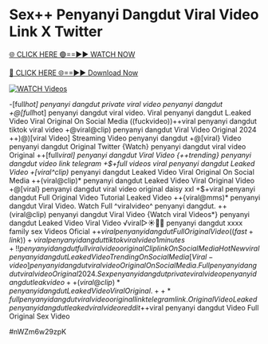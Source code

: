 # Sex++ Penyanyi Dangdut Viral Video Link X Twitter


[🌐 CLICK HERE 🟢==►► WATCH NOW](https://gitload.pages.dev/)

[🔴 CLICK HERE 🌐==►► Download Now](https://gitload.pages.dev/)

[![WATCH Videos](https://i.imgur.com/dJHk4Zq.gif)](https://gitload.pages.dev/)



























-[full*hot] penyanyi dangdut private viral video penyanyi dangdut
+@[full*hot] penyanyi dangdut viral video. Viral penyanyi dangdut L.eaked Video Viral Original On Social Media ((fuckvideo))++viral penyanyi dangdut tiktok viral video +@viral@clip) penyanyi dangdut Viral Video Original 2024 ++)@)[viral Video] Streaming Video penyanyi dangdut
+@[viral} Video penyanyi dangdut Original Twitter
{Watch} penyanyi dangdut viral video Original ++[full*viral] penyanyi dangdut Viral Video {++trending} penyanyi dangdut video link telegram +$+full videos viral penyanyi dangdut Leaked Video +[viral^clip)* penyanyi dangdut Leaked Video Viral Original On Social Media
++(viral@clip)* penyanyi dangdut Leaked Video Viral Original Video
+@[viral} penyanyi dangdut viral video original daisy xxl +$+viral penyanyi dangdut Full Original Video Tutorial Leaked Video
++{viral@mms)* penyanyi dangdut Viral Video.
Watch Full ^viralvideo^ penyanyi dangdut.
++(viral@clip) penyanyi dangdut Viral Video
{Watch viral Videos*} penyanyi dangdut Leaked Video Viral Video ️√viral▷☀️👄💥 penyanyi dangdut xxxx family sex Videos Oficial +$+viral penyanyi dangdut Full Original Video ((fast+link))+viral penyanyi dangdut tiktok viral video 1 minutes +!! penyanyi dangdut full viral video original Clip link On Social Media {Hot New viral} penyanyi dangdut Leaked Video Trending On Social Media
[Viral-video] penyanyi dangdut viral video Original On Social Media.
Full penyanyi dangdut viral video Original 2024. Sex penyanyi dangdut private viral video penyanyi dangdut leak video
++(viral@clip)* penyanyi dangdut Leaked Video Viral Original.
++*full penyanyi dangdut viral video original link telegram link. Original Video Leaked penyanyi dangdut leaked viral video reddit
+$+viral penyanyi dangdut Video Full Original Sex Video


#nWZm6w29zpK
